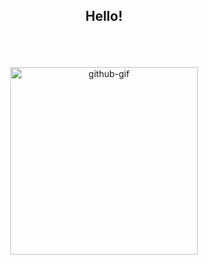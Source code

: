 ## <p align="center">Hello!</p>

<br>
<br>

<p align="center">
   <img align='center' alt="github-gif" src="https://user-images.githubusercontent.com/5713670/87202985-820dcb80-c2b6-11ea-9f56-7ec461c497c3.gif" width="300">
</p>

